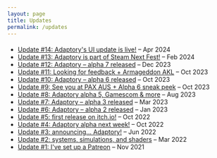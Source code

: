 ```yaml
---
layout: page
title: Updates
permalink: /updates
---
```


<!-- MailerLite Universal -->
<script>
    (function(w,d,e,u,f,l,n){w[f]=w[f]||function(){(w[f].q=w[f].q||[])
    .push(arguments);},l=d.createElement(e),l.async=1,l.src=u,
    n=d.getElementsByTagName(e)[0],n.parentNode.insertBefore(l,n);})
    (window,document,'script','https://assets.mailerlite.com/js/universal.js','ml');
    ml('account', '797385');
</script>
<!-- End MailerLite Universal -->

<div class="ml-form-center" style="margin-bottom:20px;">
  <div class="ml-embedded" data-form="DGU4vx"></div>
</div>

- [Update #14: Adaptory's UI update is live!](https://preview.mailerlite.io/preview/797385/emails/118081528204887677) – Apr 2024
- [Update #13: Adaptory is part of Steam Next Fest!](https://preview.mailerlite.io/preview/797385/emails/111660179693503510) – Feb 2024
- [Update #12: Adaptory – alpha 7 released](/updates/update12.html) – Dec 2023
- [Update #11: Looking for feedback + Armageddon AKL](/updates/update11.html) – Oct 2023
- [Update #10: Adaptory – alpha 6 released](/updates/update10.html) – Oct 2023
- [Update #9: See you at PAX AUS + Alpha 6 sneak peek](/updates/update9.html) – Oct 2023
- [Update #8: Adaptory alpha 5, Gamescom & more](/updates/update8.html) – Aug 2023
- [Update #7: Adaptory – alpha 3 released](/updates/update7.html) – Mar 2023
- [Update #6: Adaptory – alpha 2 released](/updates/update6.html) – Jan 2023
- [Update #5: first release on itch.io!](/updates/update5.html) – Oct 2022
- [Update #4: Adaptory alpha next week!](/updates/update4.html) – Oct 2022
- [Update #3: announcing... Adaptory!](/updates/update3.html) – Jun 2022
- [Update #2: systems, simulations, and shaders](/updates/update2.html) – Mar 2022
- [Update #1: I've set up a Patreon](/updates/update1.html) – Nov 2021
